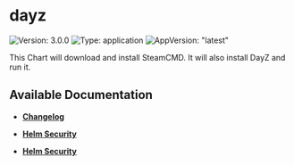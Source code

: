 # dayz

![Version: 3.0.0](https://img.shields.io/badge/Version-3.0.0-informational?style=flat-square) ![Type: application](https://img.shields.io/badge/Type-application-informational?style=flat-square) ![AppVersion: "latest"](https://img.shields.io/badge/AppVersion-"latest"-informational?style=flat-square)

This Chart will download and install SteamCMD. It will also install DayZ and run it.

## Available Documentation

- [**Changelog**](CHANGELOG)

- [**Helm Security**](container-security)

- [**Helm Security**](helm-security)

